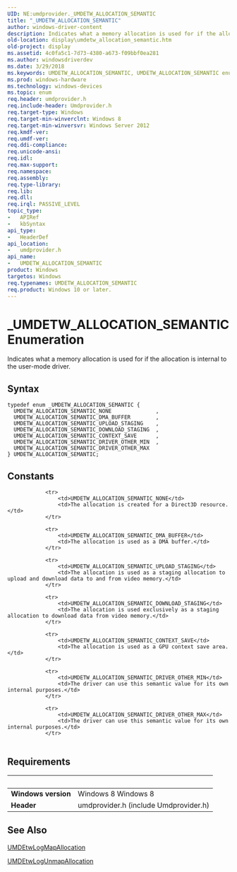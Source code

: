 ```yaml
---
UID: NE:umdprovider._UMDETW_ALLOCATION_SEMANTIC
title: "_UMDETW_ALLOCATION_SEMANTIC"
author: windows-driver-content
description: Indicates what a memory allocation is used for if the allocation is internal to the user-mode driver.
old-location: display\umdetw_allocation_semantic.htm
old-project: display
ms.assetid: 4c0fa5c1-7d73-4380-a673-f09bbf0ea281
ms.author: windowsdriverdev
ms.date: 3/29/2018
ms.keywords: UMDETW_ALLOCATION_SEMANTIC, UMDETW_ALLOCATION_SEMANTIC enumeration [Display Devices], UMDETW_ALLOCATION_SEMANTIC_CONTEXT_SAVE, UMDETW_ALLOCATION_SEMANTIC_DMA_BUFFER, UMDETW_ALLOCATION_SEMANTIC_DOWNLOAD_STAGING, UMDETW_ALLOCATION_SEMANTIC_DRIVER_OTHER_MAX, UMDETW_ALLOCATION_SEMANTIC_DRIVER_OTHER_MIN, UMDETW_ALLOCATION_SEMANTIC_NONE, UMDETW_ALLOCATION_SEMANTIC_UPLOAD_STAGING, _UMDETW_ALLOCATION_SEMANTIC, display.umdetw_allocation_semantic, umdprovider/UMDETW_ALLOCATION_SEMANTIC, umdprovider/UMDETW_ALLOCATION_SEMANTIC_CONTEXT_SAVE, umdprovider/UMDETW_ALLOCATION_SEMANTIC_DMA_BUFFER, umdprovider/UMDETW_ALLOCATION_SEMANTIC_DOWNLOAD_STAGING, umdprovider/UMDETW_ALLOCATION_SEMANTIC_DRIVER_OTHER_MAX, umdprovider/UMDETW_ALLOCATION_SEMANTIC_DRIVER_OTHER_MIN, umdprovider/UMDETW_ALLOCATION_SEMANTIC_NONE, umdprovider/UMDETW_ALLOCATION_SEMANTIC_UPLOAD_STAGING
ms.prod: windows-hardware
ms.technology: windows-devices
ms.topic: enum
req.header: umdprovider.h
req.include-header: Umdprovider.h
req.target-type: Windows
req.target-min-winverclnt: Windows 8
req.target-min-winversvr: Windows Server 2012
req.kmdf-ver: 
req.umdf-ver: 
req.ddi-compliance: 
req.unicode-ansi: 
req.idl: 
req.max-support: 
req.namespace: 
req.assembly: 
req.type-library: 
req.lib: 
req.dll: 
req.irql: PASSIVE_LEVEL
topic_type:
-	APIRef
-	kbSyntax
api_type:
-	HeaderDef
api_location:
-	umdprovider.h
api_name:
-	UMDETW_ALLOCATION_SEMANTIC
product: Windows
targetos: Windows
req.typenames: UMDETW_ALLOCATION_SEMANTIC
req.product: Windows 10 or later.
---
```


# _UMDETW_ALLOCATION_SEMANTIC Enumeration
Indicates what a memory allocation is used for if the allocation is internal to the user-mode driver.

## Syntax
```
typedef enum _UMDETW_ALLOCATION_SEMANTIC {
  UMDETW_ALLOCATION_SEMANTIC_NONE              ,
  UMDETW_ALLOCATION_SEMANTIC_DMA_BUFFER        ,
  UMDETW_ALLOCATION_SEMANTIC_UPLOAD_STAGING    ,
  UMDETW_ALLOCATION_SEMANTIC_DOWNLOAD_STAGING  ,
  UMDETW_ALLOCATION_SEMANTIC_CONTEXT_SAVE      ,
  UMDETW_ALLOCATION_SEMANTIC_DRIVER_OTHER_MIN  ,
  UMDETW_ALLOCATION_SEMANTIC_DRIVER_OTHER_MAX
} UMDETW_ALLOCATION_SEMANTIC;
```

## Constants

<table>
            
                <tr>
                    <td>UMDETW_ALLOCATION_SEMANTIC_NONE</td>
                    <td>The allocation is created for a Direct3D resource.</td>
                </tr>
            
                <tr>
                    <td>UMDETW_ALLOCATION_SEMANTIC_DMA_BUFFER</td>
                    <td>The allocation is used as a DMA buffer.</td>
                </tr>
            
                <tr>
                    <td>UMDETW_ALLOCATION_SEMANTIC_UPLOAD_STAGING</td>
                    <td>The allocation is used as a staging allocation to upload and download data to and from video memory.</td>
                </tr>
            
                <tr>
                    <td>UMDETW_ALLOCATION_SEMANTIC_DOWNLOAD_STAGING</td>
                    <td>The allocation is used exclusively as a staging allocation to download data from video memory.</td>
                </tr>
            
                <tr>
                    <td>UMDETW_ALLOCATION_SEMANTIC_CONTEXT_SAVE</td>
                    <td>The allocation is used as a GPU context save area.</td>
                </tr>
            
                <tr>
                    <td>UMDETW_ALLOCATION_SEMANTIC_DRIVER_OTHER_MIN</td>
                    <td>The driver can use this semantic value for its own internal purposes.</td>
                </tr>
            
                <tr>
                    <td>UMDETW_ALLOCATION_SEMANTIC_DRIVER_OTHER_MAX</td>
                    <td>The driver can use this semantic value for its own internal purposes.</td>
                </tr>
</table>


## Requirements
| &nbsp; | &nbsp; |
| ---- |:---- |
| **Windows version** | Windows 8 Windows 8 |
| **Header** | umdprovider.h (include Umdprovider.h) |

## See Also

<a href="https://msdn.microsoft.com/library/windows/hardware/jj542437">UMDEtwLogMapAllocation</a>



<a href="https://msdn.microsoft.com/library/windows/hardware/jj542438">UMDEtwLogUnmapAllocation</a>